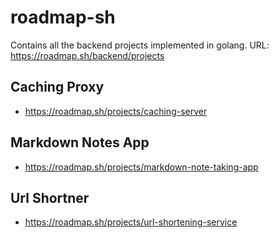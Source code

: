 # roadmap-sh
Contains all the backend projects implemented in golang.
URL: https://roadmap.sh/backend/projects

## Caching Proxy
- https://roadmap.sh/projects/caching-server

## Markdown Notes App
- https://roadmap.sh/projects/markdown-note-taking-app

## Url Shortner
- https://roadmap.sh/projects/url-shortening-service